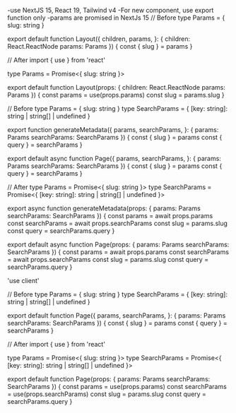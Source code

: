 -use NextJS 15, React 19, Tailwind v4
-For new component, use export function only
-params are promised in NextJs 15
// Before
type Params = { slug: string }
 
export default function Layout({
  children,
  params,
}: {
  children: React.ReactNode
  params: Params
}) {
  const { slug } = params
}
 
// After
import { use } from 'react'
 
type Params = Promise<{ slug: string }>
 
export default function Layout(props: {
  children: React.ReactNode
  params: Params
}) {
  const params = use(props.params)
  const slug = params.slug
}

// Before
type Params = { slug: string }
type SearchParams = { [key: string]: string | string[] | undefined }
 
export function generateMetadata({
  params,
  searchParams,
}: {
  params: Params
  searchParams: SearchParams
}) {
  const { slug } = params
  const { query } = searchParams
}
 
export default async function Page({
  params,
  searchParams,
}: {
  params: Params
  searchParams: SearchParams
}) {
  const { slug } = params
  const { query } = searchParams
}
 
// After
type Params = Promise<{ slug: string }>
type SearchParams = Promise<{ [key: string]: string | string[] | undefined }>
 
export async function generateMetadata(props: {
  params: Params
  searchParams: SearchParams
}) {
  const params = await props.params
  const searchParams = await props.searchParams
  const slug = params.slug
  const query = searchParams.query
}
 
export default async function Page(props: {
  params: Params
  searchParams: SearchParams
}) {
  const params = await props.params
  const searchParams = await props.searchParams
  const slug = params.slug
  const query = searchParams.query
}

'use client'
 
// Before
type Params = { slug: string }
type SearchParams = { [key: string]: string | string[] | undefined }
 
export default function Page({
  params,
  searchParams,
}: {
  params: Params
  searchParams: SearchParams
}) {
  const { slug } = params
  const { query } = searchParams
}
 
// After
import { use } from 'react'
 
type Params = Promise<{ slug: string }>
type SearchParams = Promise<{ [key: string]: string | string[] | undefined }>
 
export default function Page(props: {
  params: Params
  searchParams: SearchParams
}) {
  const params = use(props.params)
  const searchParams = use(props.searchParams)
  const slug = params.slug
  const query = searchParams.query
}
